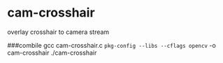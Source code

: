 # cam-crosshair
overlay crosshair to camera stream

###combile
gcc cam-crosshair.c `pkg-config --libs --cflags opencv` -o cam-crosshair
./cam-crosshair
